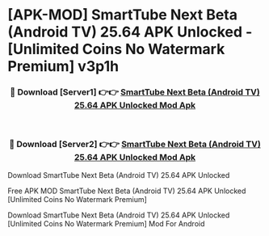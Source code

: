 # [APK-MOD] SmartTube Next Beta (Android TV) 25.64 APK Unlocked - [Unlimited Coins No Watermark Premium] v3p1h



<div align="center">
<h3>🔴 Download [Server1] 👉👉 <a href="https://momento.my/?title=SmartTube_Next_Beta_(Android_TV)_25.64_APK_Unlocked">SmartTube Next Beta (Android TV) 25.64 APK Unlocked Mod Apk</a></h3><br>

<h3>🔴 Download [Server2] 👉👉 <a href="https://momento.my/?title=SmartTube_Next_Beta_(Android_TV)_25.64_APK_Unlocked">SmartTube Next Beta (Android TV) 25.64 APK Unlocked Mod Apk</a></h3>
</div>



Download SmartTube Next Beta (Android TV) 25.64 APK Unlocked 

Free APK MOD SmartTube Next Beta (Android TV) 25.64 APK Unlocked [Unlimited Coins No Watermark Premium]

Download SmartTube Next Beta (Android TV) 25.64 APK Unlocked [Unlimited Coins No Watermark Premium] Mod For Android
